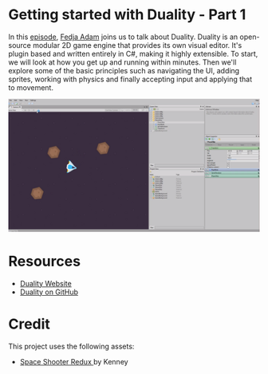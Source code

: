 # Getting started with Duality - Part 1

In this [episode](https://channel9.msdn.com/Shows/dotGAME/Getting-Started-with-Duality--Part-1), [Fedja Adam](https://twitter.com/Adams_Lair) joins us to talk about Duality. Duality is an open-source modular 2D game engine that provides its own visual editor. It's plugin based and written entirely in C#, making it highly extensible. To start, we will look at how you get up and running within minutes. Then we'll explore some of the basic principles such as navigating the UI, adding sprites, working with physics and finally accepting input and applying that to movement. 

[![screenshot](screenshot.png)](https://channel9.msdn.com/Shows/dotGAME/Getting-Started-with-Duality--Part-1)

# Resources

* [Duality Website](http://duality.adamslair.net/)
* [Duality on GitHub](https://github.com/AdamsLair/duality)

# Credit

This project uses the following assets:

* [Space Shooter Redux ](http://kenney.nl/assets/space-shooter-redux) by Kenney